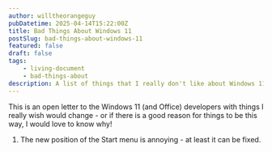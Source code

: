 ```yaml
---
author: willtheorangeguy
pubDatetime: 2025-04-14T15:22:00Z
title: Bad Things About Windows 11
postSlug: bad-things-about-windows-11
featured: false
draft: false
tags:
    - living-document
    - bad-things-about
description: A list of things that I really don't like about Windows 11.
---
```


This is an open letter to the Windows 11 (and Office) developers with things I really wish would change - or if there is a good reason for things to be this way, I would love to know why!

1. The new position of the Start menu is annoying - at least it can be fixed.
